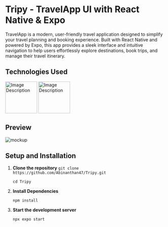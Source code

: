 # Tripy - TravelApp UI with React Native & Expo

TravelApp is a modern, user-friendly travel application designed to simplify your travel planning and booking experience. Built with React Native and powered by Expo, this app provides a sleek interface and intuitive navigation to help users effortlessly explore destinations, book trips, and manage their travel itinerary.

## Technologies Used

<img src="https://github.com/Abinanthan47/Tripy/assets/143276733/612614f5-67dc-44d7-b566-6ea3a06d6ad0" width="100px" alt="Image Description">
<img src="https://github.com/Abinanthan47/Tripy/assets/143276733/a6c2a538-1d07-469e-a5dd-3fe656602852" width="100px" alt="Image Description">


## Preview

![mockup](https://github.com/Abinanthan47/Tripy/assets/143276733/02a2ba2a-fb30-4ab6-b898-02d53da1a54b)

## Setup and Installation

1. **Clone the repository**
   ```git clone https://github.com/Abinanthan47/Tripy.git```
   
   ```cd Tripy```
   
3. **Install Dependencies**
   
   ```npm install```

4. **Start the development server**

    ```npx expo start```
